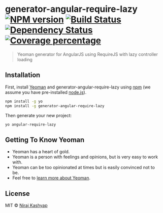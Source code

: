 # generator-angular-require-lazy [![NPM version][npm-image]][npm-url] [![Build Status][travis-image]][travis-url] [![Dependency Status][daviddm-image]][daviddm-url] [![Coverage percentage][coveralls-image]][coveralls-url]
> Yeoman generator for AngularJS using RequireJS with lazy controller loading

## Installation

First, install [Yeoman](http://yeoman.io) and generator-angular-require-lazy using [npm](https://www.npmjs.com/) (we assume you have pre-installed [node.js](https://nodejs.org/)).

```bash
npm install -g yo
npm install -g generator-angular-require-lazy
```

Then generate your new project:

```bash
yo angular-require-lazy
```

## Getting To Know Yeoman

 * Yeoman has a heart of gold.
 * Yeoman is a person with feelings and opinions, but is very easy to work with.
 * Yeoman can be too opinionated at times but is easily convinced not to be.
 * Feel free to [learn more about Yeoman](http://yeoman.io/).

## License

MIT © [Niraj Kashyap]()


[npm-image]: https://badge.fury.io/js/generator-angular-require-lazy.svg
[npm-url]: https://npmjs.org/package/generator-angular-require-lazy
[travis-image]: https://travis-ci.org/nirajkashyap/generator-angular-require-lazy.svg?branch=master
[travis-url]: https://travis-ci.org/nirajkashyap/generator-angular-require-lazy
[daviddm-image]: https://david-dm.org/nirajkashyap/generator-angular-require-lazy.svg?theme=shields.io
[daviddm-url]: https://david-dm.org/nirajkashyap/generator-angular-require-lazy
[coveralls-image]: https://coveralls.io/repos/nirajkashyap/generator-angular-require-lazy/badge.svg
[coveralls-url]: https://coveralls.io/r/nirajkashyap/generator-angular-require-lazy
